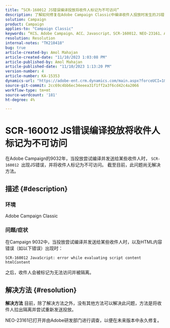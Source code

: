 ```yaml
---
title: “SCR-160012 JS错误编译投放将收件人标记为不可访问”
description: 了解如何修复在Adobe Campaign Classic中编译收件人投放时发生的JS错误。 目前尚无此问题的解决方法。
solution: Campaign
product: Campaign
applies-to: "Campaign Classic"
keywords: “KCS、Adobe Campaign、ACC、Javascript、SCR-160012、NEO-23161、Adobe Campaign Classic、错误、编译收件人的投放，收件人标记为不可访问”
resolution: Resolution
internal-notes: "TK210418"
bug: true
article-created-by: Amol Mahajan
article-created-date: "11/10/2023 1:03:08 PM"
article-published-by: Amol Mahajan
article-published-date: "11/10/2023 1:13:20 PM"
version-number: 4
article-number: KA-15353
dynamics-url: "https://adobe-ent.crm.dynamics.com/main.aspx?forceUCI=1&pagetype=entityrecord&etn=knowledgearticle&id=df5c777b-c97f-ee11-8179-6045bd006b25"
source-git-commit: 2cc69c4bb6ec34eeea31f1ff2a3f6cd42c4a2066
workflow-type: tm+mt
source-wordcount: '181'
ht-degree: 4%

---
```


# SCR-160012 JS错误编译投放将收件人标记为不可访问


在Adobe Campaign的9032年，当投放尝试编译并发送给某些收件人时， `SCR-160012 `出现JS错误，并将收件人标记为不可访问。 截至目前，此问题尚无解决方法。

## 描述 {#description}


### <b>环境</b>

Adobe Campaign Classic



### <b>问题/症状</b>

在Campaign 9032中，当投放尝试编译并发送给某些收件人时，以及HTML内容错误（如以下错误）出现时：


```
SCR-160012 JavaScript: error while evaluating script content htmlContent
```


之后，收件人会被标记为无法访问并被隔离。


## 解决方法 {#resolution}

<b>解决方法</b>
目前，除了解决方法之外，没有其他方法可以解决此问题，方法是将收件人拉出隔离并尝试重新发送投放。

NEO-23161已打开并由Adobe研发部门进行调查，以便在未来版本中永久修复。
